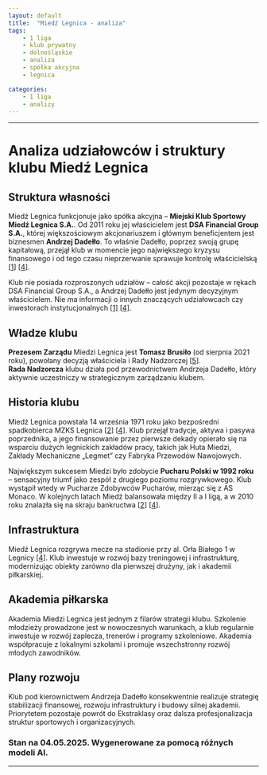 ```yaml
---
layout: default
title:  "Miedź Legnica - analiza"
tags: 
    - 1 liga
    - klub prywatny
    - dolnośląskie
    - analiza
    - spółka akcyjna
    - legnica

categories:
    - 1 liga
    - analizy
---
```

[1]: https://sport.tvp.pl/82311212/andrzej-dadello-wlasciciel-miedzi-legnica-new-york-red-bulls-chcialo-wyslac-prywatny-odrzutowiec-po-wiktora-bogacza
[2]: https://miedzlegnica.eu/historia-52
[3]: https://e-legnickie.pl/gospodarka-i-inwestycje/lubin/48852-nadzwyczajne-walne-w-kghm-8-stycznia-2025-r
[4]: https://pl.wikipedia.org/wiki/Mied%C5%BA_Legnica_(pi%C5%82ka_no%C5%BCna)
[5]: https://miedzlegnica.eu/aktualnosci/zmiany-w-zarzadzie-miedzi-10783

---


# Analiza udziałowców i struktury klubu Miedź Legnica

## Struktura własności

Miedź Legnica funkcjonuje jako spółka akcyjna – **Miejski Klub Sportowy Miedź Legnica S.A.**. Od 2011 roku jej właścicielem jest **DSA Financial Group S.A.**, której większościowym akcjonariuszem i głównym beneficjentem jest biznesmen **Andrzej Dadełło**. To właśnie Dadełło, poprzez swoją grupę kapitałową, przejął klub w momencie jego największego kryzysu finansowego i od tego czasu nieprzerwanie sprawuje kontrolę właścicielską \[[1]\] \[[4]\].

Klub nie posiada rozproszonych udziałów – całość akcji pozostaje w rękach DSA Financial Group S.A., a Andrzej Dadełło jest jedynym decyzyjnym właścicielem. Nie ma informacji o innych znaczących udziałowcach czy inwestorach instytucjonalnych \[[1]\] \[[4]\].

## Władze klubu

**Prezesem Zarządu** Miedzi Legnica jest **Tomasz Brusiło** (od sierpnia 2021 roku), powołany decyzją właściciela i Rady Nadzorczej \[[5]\].  
**Rada Nadzorcza** klubu działa pod przewodnictwem Andrzeja Dadełło, który aktywnie uczestniczy w strategicznym zarządzaniu klubem.

## Historia klubu

Miedź Legnica powstała 14 września 1971 roku jako bezpośredni spadkobierca MZKS Legnica \[[2]\] \[[4]\]. Klub przejął tradycje, aktywa i pasywa poprzednika, a jego finansowanie przez pierwsze dekady opierało się na wsparciu dużych legnickich zakładów pracy, takich jak Huta Miedzi, Zakłady Mechaniczne „Legmet” czy Fabryka Przewodów Nawojowych.

Największym sukcesem Miedzi było zdobycie **Pucharu Polski w 1992 roku** – sensacyjny triumf jako zespół z drugiego poziomu rozgrywkowego. Klub wystąpił wtedy w Pucharze Zdobywców Pucharów, mierząc się z AS Monaco. W kolejnych latach Miedź balansowała między II a I ligą, a w 2010 roku znalazła się na skraju bankructwa \[[2]\] \[[4]\].

## Infrastruktura

Miedź Legnica rozgrywa mecze na stadionie przy al. Orła Białego 1 w Legnicy \[[4]\]. Klub inwestuje w rozwój bazy treningowej i infrastrukturę, modernizując obiekty zarówno dla pierwszej drużyny, jak i akademii piłkarskiej.

## Akademia piłkarska

Akademia Miedzi Legnica jest jednym z filarów strategii klubu. Szkolenie młodzieży prowadzone jest w nowoczesnych warunkach, a klub regularnie inwestuje w rozwój zaplecza, trenerów i programy szkoleniowe. Akademia współpracuje z lokalnymi szkołami i promuje wszechstronny rozwój młodych zawodników.

## Plany rozwoju

Klub pod kierownictwem Andrzeja Dadełło konsekwentnie realizuje strategię stabilizacji finansowej, rozwoju infrastruktury i budowy silnej akademii. Priorytetem pozostaje powrót do Ekstraklasy oraz dalsza profesjonalizacja struktur sportowych i organizacyjnych.



### Stan na 04.05.2025. Wygenerowane za pomocą różnych modeli AI.
---